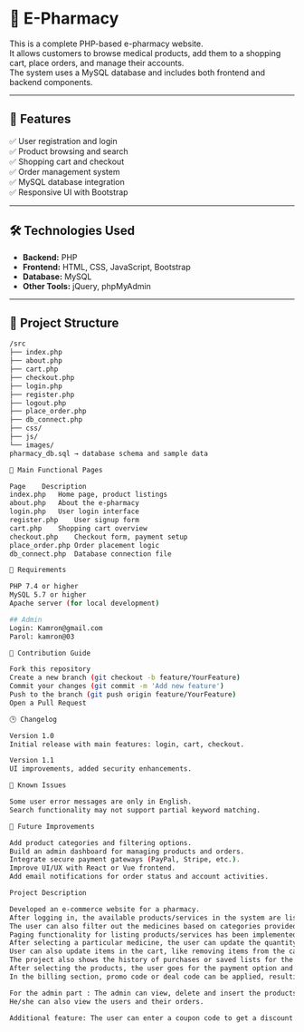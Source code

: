 # 💊 E-Pharmacy 

This is a complete PHP-based e-pharmacy website.  
It allows customers to browse medical products, add them to a shopping cart, place orders, and manage their accounts.  
The system uses a MySQL database and includes both frontend and backend components.

---

## 🚀 Features

✅ User registration and login  
✅ Product browsing and search  
✅ Shopping cart and checkout  
✅ Order management system  
✅ MySQL database integration  
✅ Responsive UI with Bootstrap

---

## 🛠️ Technologies Used

- **Backend:** PHP  
- **Frontend:** HTML, CSS, JavaScript, Bootstrap  
- **Database:** MySQL  
- **Other Tools:** jQuery, phpMyAdmin

---

## 📁 Project Structure

```bash
/src
├── index.php
├── about.php
├── cart.php
├── checkout.php
├── login.php
├── register.php
├── logout.php
├── place_order.php
├── db_connect.php
├── css/
├── js/
└── images/
pharmacy_db.sql → database schema and sample data

🧩 Main Functional Pages

Page	Description
index.php	Home page, product listings
about.php	About the e-pharmacy
login.php	User login interface
register.php	User signup form
cart.php	Shopping cart overview
checkout.php	Checkout form, payment setup
place_order.php	Order placement logic
db_connect.php	Database connection file

🛑 Requirements

PHP 7.4 or higher
MySQL 5.7 or higher
Apache server (for local development)

## Admin
Login: Kamron@gmail.com
Parol: kamron@03

🤝 Contribution Guide

Fork this repository
Create a new branch (git checkout -b feature/YourFeature)
Commit your changes (git commit -m 'Add new feature')
Push to the branch (git push origin feature/YourFeature)
Open a Pull Request

🕒 Changelog

Version 1.0
Initial release with main features: login, cart, checkout.

Version 1.1
UI improvements, added security enhancements.

🐛 Known Issues

Some user error messages are only in English.
Search functionality may not support partial keyword matching.

🚀 Future Improvements

Add product categories and filtering options.
Build an admin dashboard for managing products and orders.
Integrate secure payment gateways (PayPal, Stripe, etc.).
Improve UI/UX with React or Vue frontend.
Add email notifications for order status and account activities.

Project Description

Developed an e-commerce website for a pharmacy. 
After logging in, the available products/services in the system are listed to the user. Any medicine can be searched in the search box. 
The user can also filter out the medicines based on categories provided. 
Paging functionality for listing products/services has been implemented. 
After selecting a particular medicine, the user can update the quantity of the product. 
User can also update items in the cart, like removing items from the cart and updating the product’s quantity. 
The project also shows the history of purchases or saved lists for the user. 
After selecting the products, the user goes for the payment option and enters the billing details. 
In the billing section, promo code or deal code can be applied, resulting in some discount for the final bill due.

For the admin part : The admin can view, delete and insert the products and category to the table. 
He/she can also view the users and their orders.

Additional feature: The user can enter a coupon code to get a discount on his/her total bill.
